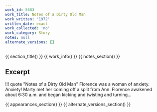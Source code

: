 ```yaml
---
work_id: 5683
work_title: Notes of a Dirty Old Man
work_written: '1972'
written_date: exact
work_collected: 'no'
work_category: Story
notes: null
alternate_versions: []
---
```


{{ section_title() }}
{{ work_info() }}
{{ notes_section() }}
## Excerpt
!!! quote "Notes of a Dirty Old Man"
    Florence was a woman of anxiety. Anxiety! Marty met her coming off a split from Ann. Florence awakened about 6:30 a.m. and began kicking and twisting and turning...

{{ appearances_section() }}
{{ alternate_versions_section() }}